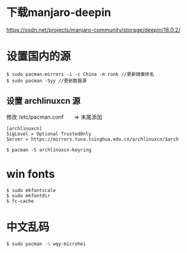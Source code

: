 # 下载manjaro-deepin
https://osdn.net/projects/manjaro-community/storage/deepin/18.0.2/

# 设置国内的源
```
$ sudo pacman-mirrors -i -c China -m rank //更新镜像排名
$ sudo pacman -Syy //更新数据源
```

## 设置 archlinuxcn 源
修改 /etc/pacman.conf　　=> 末尾添加
```
[archlinuxcn]
SigLevel = Optional TrustedOnly
Server = https://mirrors.tuna.tsinghua.edu.cn/archlinuxcn/$arch
```
```
$ pacman -S archlinuxcn-keyring 
```

# win fonts
```
$ sudo mkfontscale
$ sudo mkfontdir
$ fc-cache
```

# 中文乱码
```bash
$ sudo pacman -S wqy-microhei
```
